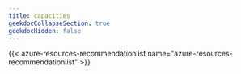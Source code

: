 ```yaml
---
title: capacities
geekdocCollapseSection: true
geekdocHidden: false
---
```


{{< azure-resources-recommendationlist name="azure-resources-recommendationlist" >}}


